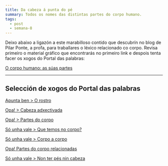 ```yaml
---
title: Da cabeza á punta do pé
summary: Todos os nomes das distintas partes do corpo humano.
tags:
  - post
  - semana-8
---
```

[](http://aprofa.gal/2020/01/16/partes-do-corpo-4/)Deixo abaixo a ligazón a este marabilloso contido que descubrín no blog de Pilar Ponte, a profa, para traballares o léxico relacionado co corpo. Revisa primeiro o material gráfico que encontrarás no primeiro link e despois tenta facer os xogos do Portal das palabras:

[O corpo humano: as súas partes](http://aprofa.gal/2020/01/16/partes-do-corpo-4/)

[](http://aprofa.gal/2020/01/16/o-corpo-humano-xogamos-co-portal-das-palabras/)

- - -

## Selección de xogos do Portal das palabras

[Apunta ben > O rostro](https://portaldaspalabras.gal/xogo/o-rostro/)

[Opa! > Cabeza adxectivada](https://portaldaspalabras.gal/xogo/cabeza-adxectivada/)

[Opa! > Partes do corpo](https://portaldaspalabras.gal/xogo/partes-do-corpo-humano/)

[Só unha vale > Que temos no corpo?](https://portaldaspalabras.gal/xogo/que-temos-no-corpo/)

[Só unha vale > Corpo a corpo](https://portaldaspalabras.gal/xogo/corpo-a-corpo/)

[Opa! Partes do corpo relacionadas](https://portaldaspalabras.gal/xogo/partes-do-corpo-relacionadas/)

[Só unha vale > Non ter pés nin cabeza](https://portaldaspalabras.gal/xogo/non-ter-pes-nin-cabeza/)